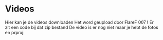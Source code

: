 # Videos
Hier kan je de videos downloaden
Het word geupload door FlareF 007 !
Er zit een code bij dat zip bestand
De video is er nog niet maar je hebt de fotos en prproj
